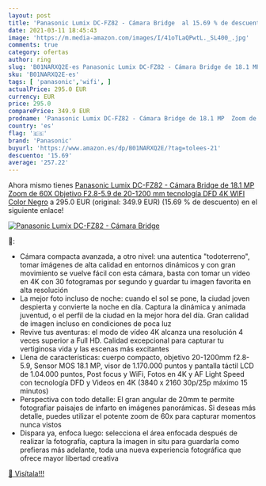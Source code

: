 ```yaml
---
layout: post
title: 'Panasonic Lumix DC-FZ82 - Cámara Bridge  al 15.69 % de descuento'
date: 2021-03-11 18:45:43
image: 'https://m.media-amazon.com/images/I/41oTLaQPwtL._SL400_.jpg'
comments: true
category: ofertas
author: ring
slug: 'B01NARXQ2E-es Panasonic Lumix DC-FZ82 - Cámara Bridge de 18.1 MP Zoom de...'
sku: 'B01NARXQ2E-es'
tags: [ 'panasonic','wifi', ]
actualPrice: 295.0 EUR
currency: EUR
price: 295.0
comparePrice: 349.9 EUR
prodname: 'Panasonic Lumix DC-FZ82 - Cámara Bridge de 18.1 MP  Zoom de 60X  Objetivo F2.8-5.9 de 20-1200 mm  tecnología DFD  4K  WIFI   Color Negro'
country: 'es'
flag: '🇪🇸'
brand: 'Panasonic'
buyurl: 'https://www.amazon.es/dp/B01NARXQ2E/?tag=tolees-21'
descuento: '15.69'
average: '257.22'
---
```


Ahora mismo tienes [Panasonic Lumix DC-FZ82 - Cámara Bridge de 18.1 MP  Zoom de 60X  Objetivo F2.8-5.9 de 20-1200 mm  tecnología DFD  4K  WIFI   Color Negro](https://www.amazon.es/dp/B01NARXQ2E/?tag=tolees-21) a 295.0 EUR (original: 349.9 EUR) (15.69 %  de descuento) en el siguiente enlace!

[![Panasonic Lumix DC-FZ82 - Cámara Bridge ](https://m.media-amazon.com/images/I/41oTLaQPwtL._SL400_.jpg)](https://www.amazon.es/dp/B01NARXQ2E/?tag=tolees-21)

🔎:

- Cámara compacta avanzada, a otro nivel: una autentica "todoterreno", tomar imágenes de alta calidad en entornos dinámicos y con gran movimiento se vuelve fácil con esta cámara, basta con tomar un vídeo en 4K con 30 fotogramas por segundo y guardar tu imagen favorita en alta resolución
- La mejor foto incluso de noche: cuando el sol se pone, la ciudad joven despierta y convierte la noche en día. Captura la dinámica y animada juventud, o el perfil de la ciudad en la mejor hora del día. Gran calidad de imagen incluso en condiciones de poca luz
- Revive tus aventuras: el modo de vídeo 4K alcanza una resolución 4 veces superior a Full HD. Calidad excepcional para capturar tu vertiginosa vida y las escenas más excitantes
- Llena de características: cuerpo compacto, objetivo 20-1200mm f2.8-5.9, Sensor MOS 18.1 MP, visor de 1.170.000 puntos y pantalla táctil LCD de 1.04.000 puntos, Post focus y WiFi, Fotos en 4K y AF Light Speed con tecnología DFD y Videos en 4K (3840 x 2160 30p/25p máximo 15 minutos)
- Perspectiva con todo detalle: El gran angular de 20mm te permite fotografiar paisajes de infarto en imágenes panorámicas. Si deseas más detalle, puedes utilizar el potente zoom de 60x para capturar momentos nunca vistos
- Dispara ya, enfoca luego: selecciona el área enfocada después de realizar la fotografía, captura la imagen in situ para guardarla como prefieras más adelante, toda una nueva experiencia fotográfica que ofrece mayor libertad creativa

[🛒 Visítala!!!](https://www.amazon.es/dp/B01NARXQ2E/?tag=tolees-21)
